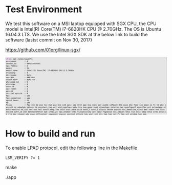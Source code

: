 Test Environment
===
We test this software on a MSI laptop equipped with SGX CPU, the CPU model is Intel(R) Core(TM) i7-6820HK CPU @ 2.70GHz. The OS is Ubuntu 16.04.3 LTS. We use the Intel SGX SDK at the below link to build the software (lastst commit on Nov 30, 2017)

https://github.com/01org/linux-sgx/

![](https://github.com/anonysubmit/LPAD/blob/master/env.png "Test Environment")

How to build and run
===

To enable LPAD protocol, edit the following line in the Makefile

```
LSM_VERIFY ?= 1
```

make

./app
